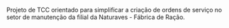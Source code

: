 Projeto de TCC orientado para simplificar a criação de ordens de serviço no setor de manutenção da filial da Naturaves - Fábrica de Ração.
